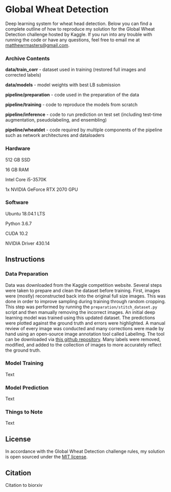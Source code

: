 # Global Wheat Detection
Deep learning system for wheat head detection. Below you can find a complete outline of how to reproduce my solution for the Global Wheat Detection challenge hosted by Kaggle. If you run into any trouble with running the code or have any questions, feel free to email me at matthewrmasters@gmail.com.



### Archive Contents

**data/train_corr** - dataset used in training (restored full images and corrected labels)

**data/models** - model weights with best LB submission

**pipeline/preparation** - code used in the preparation of the data

**pipeline/training** - code to reproduce the models from scratch

**pipeline/inference** - code to run prediction on test set (including test-time augmentation, pseudolabeling, and ensembling)

**pipeline/wheatdet** - code required by multiple components of the pipeline such as network architectures and dataloaders



### Hardware

512 GB SSD

16 GB RAM

Intel Core i5-3570K

1x NVIDIA GeForce RTX 2070 GPU



### Software

Ubuntu 18.04.1 LTS

Python 3.6.7

CUDA 10.2

NVIDIA Driver 430.14



## Instructions

### Data Preparation

Data was downloaded from the Kaggle competition website. Several steps were taken to prepare and clean the dataset before training. First, images were (mostly) reconstructed back into the original full size images. This was done in order to improve sampling during training through random cropping. This step was performed by running the `preparation/stitch_dataset.py` script and then manually removing the incorrect images. An initial deep learning model was trained using this updated dataset. The predictions were plotted against the ground truth and errors were highlighted. A manual review of every image was conducted and many corrections were made by hand using an open-source image annotation tool called LabelImg. The tool can be downloaded via [this github repository](https://github.com/tzutalin/labelImg). Many labels were removed, modified, and added to the collection of images to more accurately reflect the ground truth.



### Model Training

Text



### Model Prediction

Text



### Things to Note

Text



## License

In accordance with the Global Wheat Detection challenge rules, my solution is open sourced under the [MIT license](LICENSE).



## Citation

Citation to biorxiv